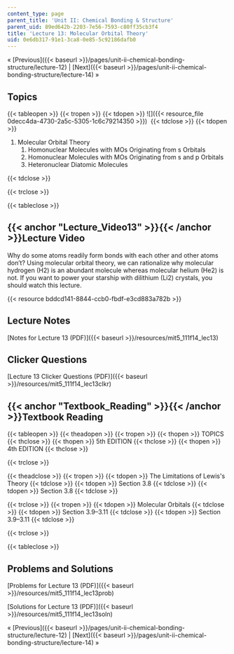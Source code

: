 ```yaml
---
content_type: page
parent_title: 'Unit II: Chemical Bonding & Structure'
parent_uid: 89ed642b-2203-7e56-7593-c80ff35cb3f4
title: 'Lecture 13: Molecular Orbital Theory'
uid: 0e6db317-91e1-3ca8-0e85-5c92186dafb0
---
```


« [Previous]({{< baseurl >}}/pages/unit-ii-chemical-bonding-structure/lecture-12) | [Next]({{< baseurl >}}/pages/unit-ii-chemical-bonding-structure/lecture-14) »

Topics
------

{{< tableopen >}}
{{< tropen >}}
{{< tdopen >}}
![]({{< resource_file 0decc4da-4730-2a5c-5305-1c6c79214350 >}}) 
{{< tdclose >}}
{{< tdopen >}}


1.  Molecular Orbital Theory
    1.  Homonuclear Molecules with MOs Originating from s Orbitals
    2.  Homonuclear Molecules with MOs Originating from s and p Orbitals
    3.  Heteronuclear Diatomic Molecules


{{< tdclose >}}

{{< trclose >}}

{{< tableclose >}}

{{< anchor "Lecture_Video13" >}}{{< /anchor >}}Lecture Video
------------------------------------------------------------

Why do some atoms readily form bonds with each other and other atoms don’t? Using molecular orbital theory, we can rationalize why molecular hydrogen (H2) is an abundant molecule whereas molecular helium (He2) is not. If you want to power your starship with dilithium (Li2) crystals, you should watch this lecture.

{{< resource bddcd141-8844-ccb0-fbdf-e3cd883a782b >}}

Lecture Notes
-------------

[Notes for Lecture 13 (PDF)]({{< baseurl >}}/resources/mit5_111f14_lec13)

Clicker Questions
-----------------

[Lecture 13 Clicker Questions (PDF)]({{< baseurl >}}/resources/mit5_111f14_lec13clkr)

{{< anchor "Textbook_Reading" >}}{{< /anchor >}}Textbook Reading
----------------------------------------------------------------

{{< tableopen >}}
{{< theadopen >}}
{{< tropen >}}
{{< thopen >}}
TOPICS
{{< thclose >}}
{{< thopen >}}
5th EDITION
{{< thclose >}}
{{< thopen >}}
4th EDITION
{{< thclose >}}

{{< trclose >}}

{{< theadclose >}}
{{< tropen >}}
{{< tdopen >}}
The Limitations of Lewis's Theory
{{< tdclose >}}
{{< tdopen >}}
Section 3.8
{{< tdclose >}}
{{< tdopen >}}
Section 3.8
{{< tdclose >}}

{{< trclose >}}
{{< tropen >}}
{{< tdopen >}}
Molecular Orbitals
{{< tdclose >}}
{{< tdopen >}}
Section 3.9–3.11
{{< tdclose >}}
{{< tdopen >}}
Section 3.9–3.11
{{< tdclose >}}

{{< trclose >}}

{{< tableclose >}}

Problems and Solutions
----------------------

[Problems for Lecture 13 (PDF)]({{< baseurl >}}/resources/mit5_111f14_lec13prob)

[Solutions for Lecture 13 (PDF)]({{< baseurl >}}/resources/mit5_111f14_lec13soln)

« [Previous]({{< baseurl >}}/pages/unit-ii-chemical-bonding-structure/lecture-12) | [Next]({{< baseurl >}}/pages/unit-ii-chemical-bonding-structure/lecture-14) »